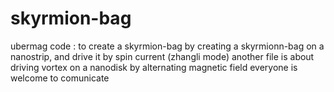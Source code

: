 # skyrmion-bag
ubermag code : to create a skyrmion-bag
by creating a skyrmionn-bag on a nanostrip, and drive it by spin current (zhangli mode)
another file is about driving vortex on a nanodisk by alternating magnetic field
everyone is welcome to comunicate
